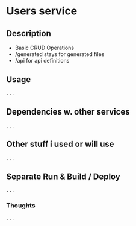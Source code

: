 # Users service

## Description

- Basic CRUD Operations
- /generated stays for generated files
- /api for api definitions

## Usage

    ...

## Dependencies w. other services

    ...

## Other stuff i used or will use

    ...

## Separate Run & Build / Deploy

    ...

### Thoughts

    ...
